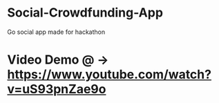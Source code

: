 # Social-Crowdfunding-App
Go social app made for hackathon

# Video Demo @ -> https://www.youtube.com/watch?v=uS93pnZae9o
